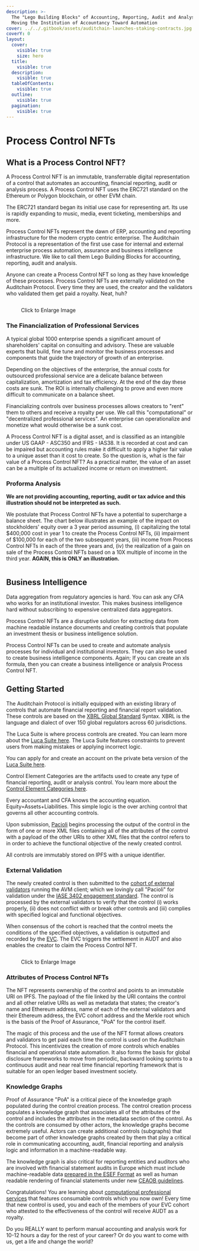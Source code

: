 ```yaml
---
description: >-
  The "Lego Building Blocks" of Accounting, Reporting, Audit and Analysis -
  Moving the Institution of Accountancy Toward Automation
cover: ../../.gitbook/assets/auditchain-launches-staking-contracts.jpg
coverY: 0
layout:
  cover:
    visible: true
    size: hero
  title:
    visible: true
  description:
    visible: true
  tableOfContents:
    visible: true
  outline:
    visible: true
  pagination:
    visible: true
---
```


# Process Control NFTs

## What is a Process Control NFT?

A Process Control NFT is an immutable, transferrable digital representation of a control that automates an accounting, financial reporting, audit or analysis process. A Process Control NFT uses the ERC721 standard on the Ethereum or Polygon blockchain, or other EVM chain.

The ERC721 standard began its initial use case for representing art. Its use is rapidly expanding to music, media, event ticketing, memberships and more.&#x20;

Process Control NFTs represent the dawn of ERP, accounting and reporting infrastructure for the modern crypto centric enterprise. The Auditchain Protocol is a representation of the first use case for internal and external enterprise process automation, assurance and business intelligence infrastructure. We like to call them Lego Building Blocks for accounting, reporting, audit and analysis.

Anyone can create a Process Control NFT so long as they have knowledge of these processes. Process Control NFTs are externally validated on the Auditchain Protocol. Every time they are used, the creator and the validators who validated them get paid a royalty. Neat, huh?

<figure><img src="../../.gitbook/assets/image (5) (1).png" alt=""><figcaption><p>Click to Enlarge Image</p></figcaption></figure>

&#x20;&#x20;

### The Financialization of Professional Services

A typical global 1000 enterprise spends a significant amount of shareholders' capital on consulting and advisory. These are valuable experts that build, fine tune and monitor the business processes and components that guide the trajectory of growth of an enterprise.&#x20;

Depending on the objectives of the enterprise, the annual costs for outsourced professional service are a delicate balance between capitalization, amortization and tax efficiency. At the end of the day these costs are sunk. The ROI is internally challenging to prove and even more difficult to communicate on a balance sheet.&#x20;

Financializing controls over business processes allows creators to "rent" them to others and receive a royalty per use. We call this "computational" or "decentralized professional services". An enterprise can operationalize and monetize what would otherwise be a sunk cost.&#x20;

A Process Control NFT is a digital asset, and is classified as an intangible under US GAAP - ASC350 and IFRS - IAS38. It is recorded at cost and can be impaired but accounting rules make it difficult to apply a higher fair value to a unique asset than it cost to create. So the question is, what is the fair value of a Process Control NFT? As a practical matter, the value of an asset can be a multiple of its actualized income or return on investment.&#x20;

### Proforma Analysis&#x20;

**We are not providing accounting, reporting, audit or tax advice and this illustration should not be interpreted as such.**&#x20;

We postulate that Process Control NFTs have a potential to supercharge a balance sheet. The chart below illustrates an example of the impact on stockholders' equity over a 3 year period assuming, (i) capitalizing the total $400,000 cost in year 1 to create the Process Control NFTs, (ii) impairment of $100,000 for each of the two subsequent years, (iii) income from Process Control NFTs in each of the three years and, (iv) the realization of a gain on sale of the Process Control NFTs based on a 10X multiple of income in the third year. **AGAIN, this is ONLY an illustration.**

<figure><img src="../../.gitbook/assets/auditchain-proforma-example (1).jpg" alt=""><figcaption></figcaption></figure>

## Business Intelligence&#x20;

Data aggregation from regulatory agencies is hard. You can ask any CFA who works for an institutional investor. This makes business intelligence hard without subscribing to expensive centralized data aggregators.

Process Control NFTs are a disruptive solution for extracting data from machine readable instance documents and creating controls that populate an investment thesis or business intelligence solution.&#x20;

Process Control NFTs can be used to create and automate analysis processes for individual and institutional investors. They can also be used to create business intelligence components. Again; If you can create an xls formula, then you can create a business intelligence or analysis Process Control NFT.   &#x20;

## Getting Started

The Auditchain Protocol is initially equipped with an existing library of controls that automate financial reporting and financial report validation. These controls are based on the [XBRL Global Standard](https://www.xbrl.org/) Syntax. XBRL is the language and dialect of over 150 global regulators across 60 jurisdictions.&#x20;

The Luca Suite is where process controls are created. You can learn more about the [Luca Suite here](https://docs.auditchain.finance/luca-suite/overview-of-luca-suite). The Luca Suite features constraints to prevent users from making mistakes or applying incorrect logic.

You can apply for and create an account on the private beta version of the [Luca Suite here](https://docs.auditchain.finance/luca-suite/getting-started).&#x20;

Control Element Categories are the artifacts used to create any type of financial reporting, audit or analysis control. You learn more about the [Control Element Categories here](https://docs.auditchain.finance/luca-suite/user-guide).&#x20;

Every accountant and CFA knows the accounting equation. Equity=Assets+Liabilities. This simple logic is the over arching control that governs all other accounting controls.  &#x20;

Upon submission, [Pacioli](https://docs.auditchain.finance/pacioli/pacioli-logic-and-rules-engine) begins processing the output of the control in the form of one or more XML files containing all of the attributes of the control with a payload of the other URIs to other XML files that the control refers to in order to achieve the functional objective of the newly created control.&#x20;

All controls are immutably stored on IPFS with a unique identifier.&#x20;

### External Validation

The newly created control is then submitted to the [cohort of external validators](https://docs.auditchain.finance/auditchain-protocol/auditchain-core-v1/for-reporting-entities) running the AVM client; which we lovingly call "Pacioli" for validation under the [IASE 3402 engagement standard](https://www.ifac.org/system/files/downloads/b014-2010-iaasb-handbook-isae-3402.pdf). The control is processed by the external validators to verify that the control (i) works properly, (ii) does not conflict with or break other controls and (iii) complies with specified logical and functional objectives.

When consensus of the cohort is reached that the control meets the conditions of the specified objectives, a validation is outputted and recorded by the [EVC](https://docs.auditchain.finance/auditchain-protocol/auditchain-core-v1). The EVC triggers the settlement in AUDT and also enables the creator to claim the Process Control NFT.&#x20;

<figure><img src="../../.gitbook/assets/image (2) (1).png" alt=""><figcaption><p>Click to Enlarge Image</p></figcaption></figure>

### Attributes of Process Control NFTs

The NFT represents ownership of the control and points to an immutable URI on IPFS. The payload of the file linked by the URI contains the control and all other relative URIs as well as metadata that states; the creator's name and Ethereum address, name of each of the external validators and their Ethereum address, the EVC cohort address and the Merkle root which is the basis of the Proof of Assurance, "PoA" for the control itself. &#x20;

The magic of this process and the use of the NFT format allows creators and validators to get paid each time the control is used on the Auditchain Protocol. This incentivizes the creation of more controls which enables financial and operational state automation. It also forms the basis for global disclosure frameworks to move from periodic, backward looking sprints to a continuous audit and near real time financial reporting framework that is suitable for an open ledger based investment society.

### Knowledge Graphs

Proof of Assurance "PoA" is a critical piece of the knowledge graph populated during the control creation process. The control creation process populates a knowledge graph that associates all of the attributes of the control and includes the attributes in the metadata section of the control. As the controls are consumed by other actors, the knowledge graphs become extremely useful. Actors can create additional controls (subgraphs) that become part of other knowledge graphs created by them that play a critical role in communicating accounting, audit, financial reporting and analysis logic and information in a machine-readable way.&#x20;

The knowledge graph is also critical for reporting entities and auditors who are involved with financial statement audits in Europe which must include machine-readable data [prepared in the ESEF Format](https://www.esma.europa.eu/sites/default/files/library/esma32-60-254\_esef\_reporting\_manual.pdf) as well as human readable rendering of financial statements under new [CEAOB guidelines](https://commission.europa.eu/system/files/2021-11/211109-ceaob-esef-guidelines-auditors\_en.pdf).&#x20;

Congratulations! You are learning about [computational professional services](http://accounting.auditchain.finance/library/ComputationalProfessionalServices.pdf) that features  consumable controls which you now own! Every time that new control is used, you and each of the members of your EVC cohort who attested to the effectiveness of the control will receive AUDT as a royalty.&#x20;

Do you REALLY want to perform manual accounting and analysis work for 10-12 hours a day for the rest of your career? Or do you want to come with us, get a life and change the world?  &#x20;

###





